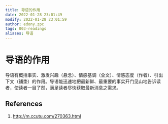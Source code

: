 ```yaml
---
title: 导语的作用
date: 2022-01-28 23:01:49
modify: 2022-01-28 23:01:59
author: edony.zpc
tags: 003-readings
aliases: 导语
---
```


# 导语的作用
导语有概括事实、激发兴趣（悬念）、情感基调（全文）、情感态度（作者）、引出下文（铺垫）的作用。导语能迅速地把最新鲜、最重要的事实开门见山地告诉读者，使读者一目了然，满足读者尽快获取最新消息之需求。

## References
1. http://m.ccutu.com/270363.html